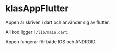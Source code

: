 # klasAppFlutter 

Appen är skriven i dart och använder sig av flutter.

All kod ligger i `/lib/main.dart`.

Appen fungerar för både IOS och ANDROID.

